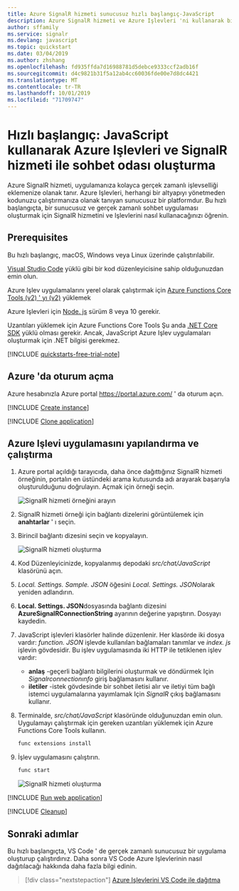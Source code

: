 ```yaml
---
title: Azure SignalR hizmeti sunucusuz hızlı başlangıç-JavaScript
description: Azure SignalR hizmeti ve Azure Işlevleri 'ni kullanarak bir sohbet odası oluşturmaya yönelik hızlı başlangıç.
author: sffamily
ms.service: signalr
ms.devlang: javascript
ms.topic: quickstart
ms.date: 03/04/2019
ms.author: zhshang
ms.openlocfilehash: fd935ffda7d16988781d5debce9333ccf2adb16f
ms.sourcegitcommit: d4c9821b31f5a12ab4cc60036fde00e7d8dc4421
ms.translationtype: MT
ms.contentlocale: tr-TR
ms.lasthandoff: 10/01/2019
ms.locfileid: "71709747"
---
```

# <a name="quickstart-create-a-chat-room-with-azure-functions-and-signalr-service-using-javascript"></a>Hızlı başlangıç: JavaScript kullanarak Azure Işlevleri ve SignalR hizmeti ile sohbet odası oluşturma

Azure SignalR hizmeti, uygulamanıza kolayca gerçek zamanlı işlevselliği eklemenize olanak tanır. Azure Işlevleri, herhangi bir altyapıyı yönetmeden kodunuzu çalıştırmanıza olanak tanıyan sunucusuz bir platformdur. Bu hızlı başlangıçta, bir sunucusuz ve gerçek zamanlı sohbet uygulaması oluşturmak için SignalR hizmetini ve Işlevlerini nasıl kullanacağınızı öğrenin.

## <a name="prerequisites"></a>Prerequisites

Bu hızlı başlangıç, macOS, Windows veya Linux üzerinde çalıştırılabilir.

[Visual Studio Code](https://code.visualstudio.com/) yüklü gibi bir kod düzenleyicisine sahip olduğunuzdan emin olun.

Azure Işlev uygulamalarını yerel olarak çalıştırmak için [Azure Functions Core Tools (v2) ' yı (v2)](https://github.com/Azure/azure-functions-core-tools#installing) yüklemek

Azure Işlevleri için [Node. js](https://nodejs.org/en/download/) sürüm 8 veya 10 gerekir.

Uzantıları yüklemek için Azure Functions Core Tools Şu anda [.NET Core SDK](https://www.microsoft.com/net/download) yüklü olması gerekir. Ancak, JavaScript Azure Işlev uygulamaları oluşturmak için .NET bilgisi gerekmez.

[!INCLUDE [quickstarts-free-trial-note](../../includes/quickstarts-free-trial-note.md)]

## <a name="log-in-to-azure"></a>Azure 'da oturum açma

Azure hesabınızla Azure portal <https://portal.azure.com/> ' da oturum açın.

[!INCLUDE [Create instance](includes/signalr-quickstart-create-instance.md)]

[!INCLUDE [Clone application](includes/signalr-quickstart-clone-application.md)]

## <a name="configure-and-run-the-azure-function-app"></a>Azure Işlevi uygulamasını yapılandırma ve çalıştırma

1. Azure portal açıldığı tarayıcıda, daha önce dağıttığınız SignalR hizmeti örneğinin, portalın en üstündeki arama kutusunda adı arayarak başarıyla oluşturulduğunu doğrulayın. Açmak için örneği seçin.

    ![SignalR hizmeti örneğini arayın](media/signalr-quickstart-azure-functions-csharp/signalr-quickstart-search-instance.png)

1. SignalR hizmeti örneği için bağlantı dizelerini görüntülemek için **anahtarlar** ' ı seçin.

1. Birincil bağlantı dizesini seçin ve kopyalayın.

    ![SignalR hizmeti oluşturma](media/signalr-quickstart-azure-functions-javascript/signalr-quickstart-keys.png)

1. Kod Düzenleyicinizde, kopyalanmış depodaki *src/chat/JavaScript* klasörünü açın.

1. *Local. Settings. Sample. JSON* öğesini *Local. Settings. JSON*olarak yeniden adlandırın.

1. **Local. Settings. JSON**dosyasında bağlantı dizesini **AzureSignalRConnectionString** ayarının değerine yapıştırın. Dosyayı kaydedin.

1. JavaScript işlevleri klasörler halinde düzenlenir. Her klasörde iki dosya vardır: *function. JSON* işlevde kullanılan bağlamaları tanımlar ve *index. js* işlevin gövdesidir. Bu işlev uygulamasında iki HTTP ile tetiklenen işlev vardır:

    - **anlaş** -geçerli bağlantı bilgilerini oluşturmak ve döndürmek Için *Signalrconnectionınfo* giriş bağlamasını kullanır.
    - **iletiler** -istek gövdesinde bir sohbet iletisi alır ve iletiyi tüm bağlı istemci uygulamalarına yayımlamak Için *SignalR* çıkış bağlamasını kullanır.

1. Terminalde, *src/chat/JavaScript* klasöründe olduğunuzdan emin olun. Uygulamayı çalıştırmak için gereken uzantıları yüklemek için Azure Functions Core Tools kullanın.

    ```bash
    func extensions install
    ```

1. İşlev uygulamasını çalıştırın.

    ```bash
    func start
    ```

    ![SignalR hizmeti oluşturma](media/signalr-quickstart-azure-functions-javascript/signalr-quickstart-run-application.png)

[!INCLUDE [Run web application](includes/signalr-quickstart-run-web-application.md)]

[!INCLUDE [Cleanup](includes/signalr-quickstart-cleanup.md)]

## <a name="next-steps"></a>Sonraki adımlar

Bu hızlı başlangıçta, VS Code ' de gerçek zamanlı sunucusuz bir uygulama oluşturup çalıştırdınız. Daha sonra VS Code Azure Işlevlerinin nasıl dağıtılacağı hakkında daha fazla bilgi edinin.

> [!div class="nextstepaction"]
> [Azure Işlevlerini VS Code ile dağıtma](/azure/javascript/tutorial-vscode-serverless-node-01)
